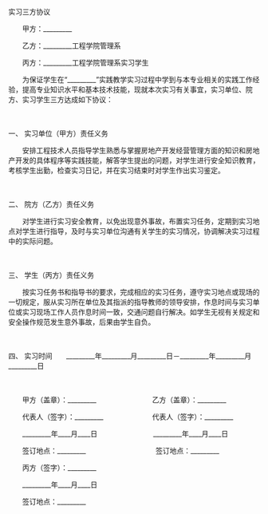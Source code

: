 



实习三方协议



 

　　甲方：_________　　

　　乙方：_________工程学院管理系　　

　　丙方：_________工程学院管理系实习学生　　

　　为保证学生在“_________”实践教学实习过程中学到与本专业相关的实践工作经验，提高专业知识水平和基本技术技能，现就本次实习有关事宜，实习单位、院方、实习学生三方达成如下协议：

　　

一、
实习单位（甲方）责任义务　　

　　安排工程技术人员指导学生熟悉与掌握房地产开发经营管理方面的知识和房地产开发的具体程序等实践技能，解答学生提出的问题，对学生进行安全知识教育，考核学生出勤，检查实习日记，并在实习结束时对学生作出实习鉴定。

　　

二、
院方（乙方）责任义务　　

　　对学生进行实习安全教育，以免出现意外事故，布置实习任务，定期到实习地点对学生进行指导，及时与实习单位沟通有关学生的实习情况，协调解决实习过程中的实际问题。

　　

三、
学生（丙方）责任义务　　

　　按实习任务书和指导书的要求，完成相应的实习任务，遵守实习地点或现场的一切规定，服从实习所在单位及其指派的指导教师的领导安排，作息时间与实习单位或实习现场工作人员作息时间一致，交通问题自行解决。如学生无视有关规定和安全操作规范发生意外事故，后果由学生自负。

　　

四、
实习时间　　_________年_________月_________日－_________年_________月_________日

　　

　　甲方（盖章）：_________　　　　　　　　乙方（盖章）：_________　　

　　代表人（签字）：_________　　　　　　　代表人（签字）：_________　　

　　_________年____月____日　　　　　　　　_________年____月____日　　

　　签订地点：_________　　　　　　　　　　签订地点：_________　　

　　丙方（签字）：_________　　

　　_________年____月____日　　

　　签订地点：_________